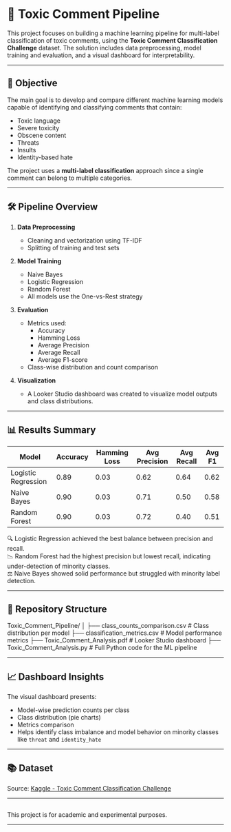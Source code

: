 # 🧪 Toxic Comment Pipeline

This project focuses on building a machine learning pipeline for multi-label classification of toxic comments, using the **Toxic Comment Classification Challenge** dataset. The solution includes data preprocessing, model training and evaluation, and a visual dashboard for interpretability.

---

## 📌 Objective

The main goal is to develop and compare different machine learning models capable of identifying and classifying comments that contain:

- Toxic language
- Severe toxicity
- Obscene content
- Threats
- Insults
- Identity-based hate

The project uses a **multi-label classification** approach since a single comment can belong to multiple categories.

---

## 🛠️ Pipeline Overview

1. **Data Preprocessing**
   - Cleaning and vectorization using TF-IDF
   - Splitting of training and test sets

2. **Model Training**
   - Naive Bayes
   - Logistic Regression
   - Random Forest
   - All models use the One-vs-Rest strategy

3. **Evaluation**
   - Metrics used:
     - Accuracy
     - Hamming Loss
     - Average Precision
     - Average Recall
     - Average F1-score
   - Class-wise distribution and count comparison

4. **Visualization**
   - A Looker Studio dashboard was created to visualize model outputs and class distributions.

---

## 📊 Results Summary

| Model               | Accuracy | Hamming Loss | Avg Precision | Avg Recall | Avg F1 |
|---------------------|----------|--------------|----------------|------------|--------|
| Logistic Regression | 0.89     | 0.03         | 0.62           | 0.64       | 0.62   |
| Naive Bayes         | 0.90     | 0.03         | 0.71           | 0.50       | 0.58   |
| Random Forest       | 0.90     | 0.03         | 0.72           | 0.40       | 0.51   |

🔍 Logistic Regression achieved the best balance between precision and recall.  
📉 Random Forest had the highest precision but lowest recall, indicating under-detection of minority classes.  
⚖️ Naive Bayes showed solid performance but struggled with minority label detection.

---

## 📁 Repository Structure
Toxic_Comment_Pipeline/
│
├── class_counts_comparison.csv # Class distribution per model
├── classification_metrics.csv # Model performance metrics
├── Toxic_Comment_Analysis.pdf # Looker Studio dashboard
├── Toxic_Comment_Analysis.py # Full Python code for the ML pipeline


---

## 📈 Dashboard Insights

The visual dashboard presents:
- Model-wise prediction counts per class
- Class distribution (pie charts)
- Metrics comparison
- Helps identify class imbalance and model behavior on minority classes like `threat` and `identity_hate`

---

## 📚 Dataset

Source: [Kaggle - Toxic Comment Classification Challenge](https://www.kaggle.com/c/jigsaw-toxic-comment-classification-challenge)

---

## 

This project is for academic and experimental purposes.

---



